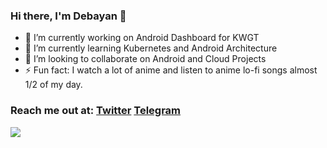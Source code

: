 ### Hi there, I'm Debayan 👋


- 🔭 I’m currently working on Android Dashboard for KWGT
- 🌱 I’m currently learning Kubernetes and Android Architecture
- 👯 I’m looking to collaborate on Android and Cloud Projects
- ⚡ Fun fact: I watch a lot of anime and listen to anime lo-fi songs almost 1/2 of my day.

### Reach me out at: [Twitter](https://twitter.com/debz_exe) [Telegram](https://t.me/debz_exe)

<img src="https://github-readme-stats.vercel.app/api?username=debz-g&&show_icons=true&title_color=f54263&icon_color=f54263&text_color=daf7dc&bg_color=151515">
